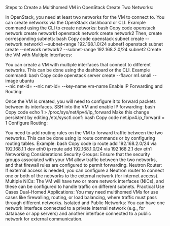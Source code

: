 Steps to Create a Multihomed VM in OpenStack
Create Two Networks:

In OpenStack, you need at least two networks for the VM to connect to. You can create networks via the OpenStack dashboard or CLI.
Example command using the CLI to create networks:
bash
Copy code
openstack network create network1
openstack network create network2
Then, create corresponding subnets:
bash
Copy code
openstack subnet create --network network1 --subnet-range 192.168.1.0/24 subnet1
openstack subnet create --network network2 --subnet-range 192.168.2.0/24 subnet2
Create the VM with Multiple Interfaces:

You can create a VM with multiple interfaces that connect to different networks. This can be done using the dashboard or the CLI.
Example command:
bash
Copy code
openstack server create --flavor m1.small --image ubuntu \
--nic net-id=<network1-id> --nic net-id=<network2-id> --key-name <keypair> vm-name
Enable IP Forwarding and Routing:

Once the VM is created, you will need to configure it to forward packets between its interfaces.
SSH into the VM and enable IP forwarding:
bash
Copy code
echo 1 > /proc/sys/net/ipv4/ip_forward
Make this change persistent by editing /etc/sysctl.conf:
bash
Copy code
net.ipv4.ip_forward = 1
Configure Routing:

You need to add routing rules on the VM to forward traffic between the two networks. This can be done using ip route commands or by configuring routing tables.
Example:
bash
Copy code
ip route add 192.168.2.0/24 via 192.168.1.1 dev eth0
ip route add 192.168.1.0/24 via 192.168.2.1 dev eth1
Networking Considerations
Security Groups: Ensure that the security groups associated with your VM allow traffic between the two networks, and that firewall rules are configured to permit forwarding.
Neutron Router: If external access is needed, you can configure a Neutron router to connect one or both of the networks to the external network (for internet access).
Multiple NICs: The VM will have two or more network interfaces (NICs), and these can be configured to handle traffic on different subnets.
Practical Use Cases
Dual-Homed Applications: You may need multihomed VMs for use cases like firewalling, routing, or load balancing, where traffic must pass through different networks.
Isolated and Public Networks: You can have one network interface connected to a private internal network (e.g., for database or app servers) and another interface connected to a public network for external communication.
